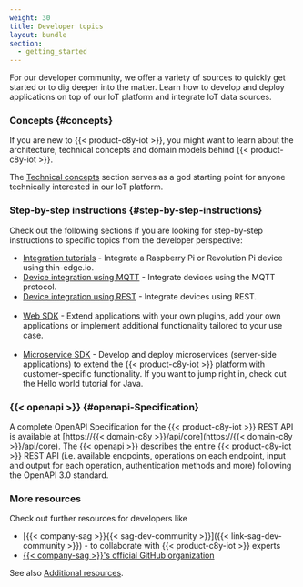 ```yaml
---
weight: 30
title: Developer topics
layout: bundle
section:
  - getting_started
---
```


<!-- content might be reworked -->

For our developer community, we offer a variety of sources to quickly get started or to dig deeper into the matter. Learn how to develop and deploy applications on top of our IoT platform and integrate IoT data sources.

### Concepts {#concepts}

If you are new to {{< product-c8y-iot >}}, you might want to learn about the architecture, technical concepts and domain models behind {{< product-c8y-iot >}}.

The <a href="/concepts/introduction/">Technical concepts</a> section serves as a god starting point for anyone technically interested in our IoT platform.

### Step-by-step instructions {#step-by-step-instructions}

Check out the following sections if you are looking for step-by-step instructions to specific topics from the developer perspective:

  - [Integration tutorials](/device-integration/integration-tutorials) - Integrate a Raspberry Pi or Revolution Pi device using thin-edge.io.
  - [Device integration using MQTT](/device-integration/mqtt) - Integrate devices using the MQTT protocol.
  - [Device integration using REST](/device-integration/rest) - Integrate devices using REST.
<br><br>
  - [Web SDK](/web/) - Extend applications with your own plugins, add your own applications or implement additional functionality tailored to your use case.
<br><br>
  - [Microservice SDK](/microservice-sdk/) - Develop and deploy microservices (server-side applications) to extend the {{< product-c8y-iot >}} platform with customer-specific functionality. If you want to jump right in, check out the Hello world tutorial for Java.

### {{< openapi >}} {#openapi-Specification}

A complete OpenAPI Specification for the {{< product-c8y-iot >}} REST API is available at [https://{{< domain-c8y >}}/api/core](https://{{< domain-c8y >}}/api/core). The {{< openapi >}} describes the entire {{< product-c8y-iot >}} REST API (i.e. available endpoints, operations on each endpoint, input and output for each operation, authentication methods and more) following the OpenAPI 3.0 standard.

### More resources

Check out further resources for developers like

- [{{< company-sag >}}{{< sag-dev-community >}}]({{< link-sag-dev-community >}}) - to collaborate with {{< product-c8y-iot >}} experts
- [{{< company-sag >}}'s official GitHub organization](https://github.com/softwareag)

See also [Additional resources](/additional-resources/).

